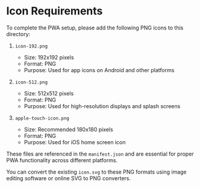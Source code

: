 # Icon Requirements

To complete the PWA setup, please add the following PNG icons to this directory:

1. `icon-192.png`
   - Size: 192x192 pixels
   - Format: PNG
   - Purpose: Used for app icons on Android and other platforms

2. `icon-512.png`
   - Size: 512x512 pixels
   - Format: PNG
   - Purpose: Used for high-resolution displays and splash screens

3. `apple-touch-icon.png`
   - Size: Recommended 180x180 pixels
   - Format: PNG
   - Purpose: Used for iOS home screen icon

These files are referenced in the `manifest.json` and are essential for proper PWA functionality across different platforms.

You can convert the existing `icon.svg` to these PNG formats using image editing software or online SVG to PNG converters.